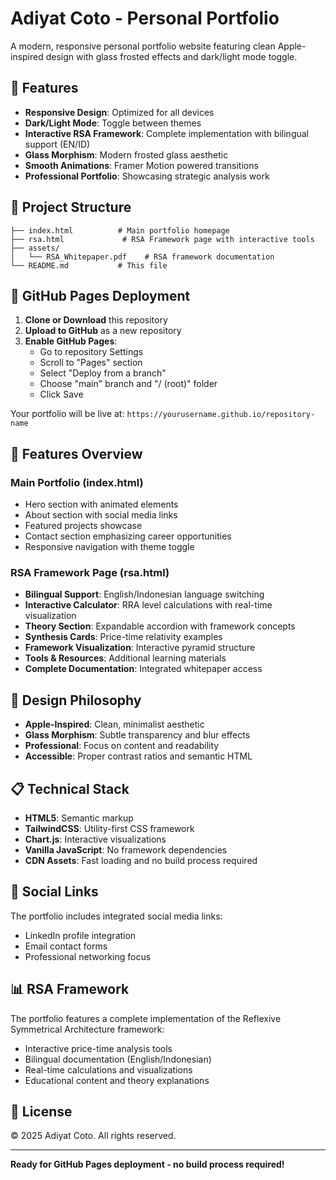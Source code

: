 # Adiyat Coto - Personal Portfolio

A modern, responsive personal portfolio website featuring clean Apple-inspired design with glass frosted effects and dark/light mode toggle.

## 🌟 Features

- **Responsive Design**: Optimized for all devices
- **Dark/Light Mode**: Toggle between themes
- **Interactive RSA Framework**: Complete implementation with bilingual support (EN/ID)
- **Glass Morphism**: Modern frosted glass aesthetic
- **Smooth Animations**: Framer Motion powered transitions
- **Professional Portfolio**: Showcasing strategic analysis work

## 🔧 Project Structure

```
├── index.html          # Main portfolio homepage
├── rsa.html             # RSA Framework page with interactive tools
├── assets/
│   └── RSA_Whitepaper.pdf    # RSA framework documentation
└── README.md           # This file
```

## 🚀 GitHub Pages Deployment

1. **Clone or Download** this repository
2. **Upload to GitHub** as a new repository
3. **Enable GitHub Pages**:
   - Go to repository Settings
   - Scroll to "Pages" section
   - Select "Deploy from a branch"
   - Choose "main" branch and "/ (root)" folder
   - Click Save

Your portfolio will be live at: `https://yourusername.github.io/repository-name`

## 📱 Features Overview

### Main Portfolio (index.html)
- Hero section with animated elements
- About section with social media links
- Featured projects showcase
- Contact section emphasizing career opportunities
- Responsive navigation with theme toggle

### RSA Framework Page (rsa.html)
- **Bilingual Support**: English/Indonesian language switching
- **Interactive Calculator**: RRA level calculations with real-time visualization
- **Theory Section**: Expandable accordion with framework concepts
- **Synthesis Cards**: Price-time relativity examples
- **Framework Visualization**: Interactive pyramid structure
- **Tools & Resources**: Additional learning materials
- **Complete Documentation**: Integrated whitepaper access

## 🎨 Design Philosophy

- **Apple-Inspired**: Clean, minimalist aesthetic
- **Glass Morphism**: Subtle transparency and blur effects
- **Professional**: Focus on content and readability
- **Accessible**: Proper contrast ratios and semantic HTML

## 📋 Technical Stack

- **HTML5**: Semantic markup
- **TailwindCSS**: Utility-first CSS framework
- **Chart.js**: Interactive visualizations
- **Vanilla JavaScript**: No framework dependencies
- **CDN Assets**: Fast loading and no build process required

## 🔗 Social Links

The portfolio includes integrated social media links:
- LinkedIn profile integration
- Email contact forms
- Professional networking focus

## 📊 RSA Framework

The portfolio features a complete implementation of the Reflexive Symmetrical Architecture framework:
- Interactive price-time analysis tools
- Bilingual documentation (English/Indonesian)
- Real-time calculations and visualizations
- Educational content and theory explanations

## 📄 License

© 2025 Adiyat Coto. All rights reserved.

---

**Ready for GitHub Pages deployment - no build process required!**